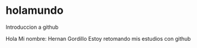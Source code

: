 # holamundo
Introduccion a github

Hola 
Mi nombre: Hernan Gordillo
Estoy retomando mis estudios con github

